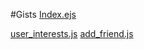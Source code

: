 #Gists
[Index.ejs](https://gist.github.com/eabhijay1/798b00f74a6428ec9188c9c2fba1de7e)


[user_interests.js](https://gist.github.com/cs-kevinlu/9acd44f5697c3c5ab429c65facc40382)
[add_friend.js](https://gist.github.com/cs-kevinlu/10c11d1392d719baf102d1bbc178b0cc)

